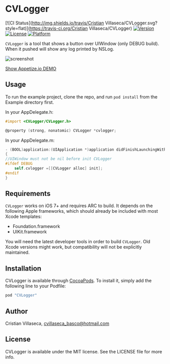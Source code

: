 # CVLogger

[![CI Status](http://img.shields.io/travis/Cristian Villaseca/CVLogger.svg?style=flat)](https://travis-ci.org/Cristian Villaseca/CVLogger)
[![Version](https://img.shields.io/cocoapods/v/CVLogger.svg?style=flat)](http://cocoapods.org/pods/CVLogger)
[![License](https://img.shields.io/cocoapods/l/CVLogger.svg?style=flat)](http://cocoapods.org/pods/CVLogger)
[![Platform](https://img.shields.io/cocoapods/p/CVLogger.svg?style=flat)](http://cocoapods.org/pods/CVLogger)

`CVLogger` is a tool that shows a button over UIWindow (only DEBUG build). When it pushed will show any log printed by NSLog. 

![screenshot](https://cloud.githubusercontent.com/assets/7700085/13728275/5c5f224e-e912-11e5-9d37-b02210ef8a26.gif)

[Show Appetize.io DEMO](https://appetize.io/app/hyumcwx5j5tdm0eq7jd53hauvw)

## Usage

To run the example project, clone the repo, and run `pod install` from the Example directory first.

In your AppDelegate.h:
```objective-c
#import <CVLogger/CVLogger.h>

@property (strong, nonatomic) CVLogger *cvlogger;
```

In your AppDelegate.m:
```objective-c
- (BOOL)application:(UIApplication *)application didFinishLaunchingWithOptions:(NSDictionary *)launchOptions
{
//UIWindow must not be nil before init CVLogger
#ifdef DEBUG
    self.cvlogger =[[CVLogger alloc] init];
#endif
}
```

## Requirements

`CVLogger` works on iOS 7+ and requires ARC to build. It depends on the following Apple frameworks, which should already be included with most Xcode templates:

* Foundation.framework
* UIKit.framework

You will need the latest developer tools in order to build `CVLogger`. Old Xcode versions might work, but compatibility will not be explicitly maintained.

## Installation

CVLogger is available through [CocoaPods](http://cocoapods.org). To install
it, simply add the following line to your Podfile:

```ruby
pod "CVLogger"
```

## Author

Cristian Villaseca, cvillaseca_basco@hotmail.com

## License

CVLogger is available under the MIT license. See the LICENSE file for more info.
